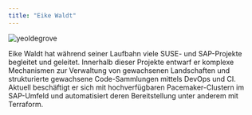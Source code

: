 ```yaml
---
title: "Eike Waldt"
---
```


![yeoldegrove](img/eike-waldt.png)

Eike Waldt hat während seiner Laufbahn viele SUSE- und SAP-Projekte begleitet und geleitet. Innerhalb dieser Projekte entwarf er komplexe Mechanismen zur Verwaltung von gewachsenen Landschaften und strukturierte gewachsene Code-Sammlungen mittels DevOps und CI. Aktuell beschäftigt er sich mit hochverfügbaren Pacemaker-Clustern im SAP-Umfeld und automatisiert deren Bereitstellung unter anderem mit Terraform.
